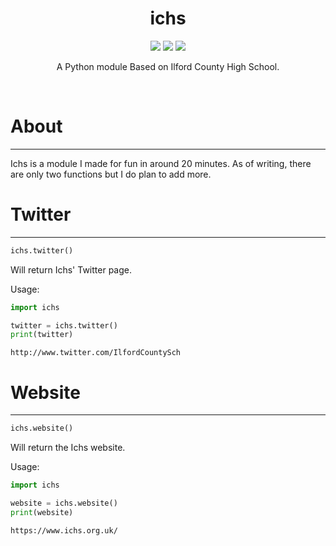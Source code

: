 <div>
  <h1 align='center'>
    ichs
  </h1>
</div>
<div>
  <p align='center'>
    <img src=https://img.shields.io/pypi/dm/ichs?color=success&label=PyPi%20Downloads&style=flat-square>
    <img src=https://img.shields.io/badge/Stable_Version-0.0.2-informational>
    <img src=https://img.shields.io/badge/Development_Version-0.0.4-informational>
  </p>
  <p align='center'>
    A Python module Based on Ilford County High School.
  </p>
</div>
<br>


# About
---

Ichs is a module I made for fun in around 20 minutes. As of writing, there are only two functions but I do plan to add more.

# Twitter
---
```py
ichs.twitter()
```
Will return Ichs' Twitter page.

Usage:
```py
import ichs

twitter = ichs.twitter()
print(twitter)
```
```
http://www.twitter.com/IlfordCountySch
```
# Website
---
```py
ichs.website()
```
Will return the Ichs website.

Usage:
```py
import ichs

website = ichs.website()
print(website)
```
```
https://www.ichs.org.uk/
```